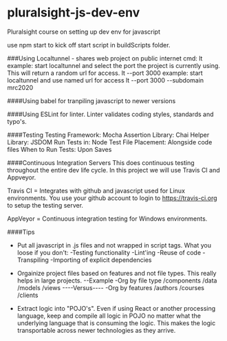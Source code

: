 # pluralsight-js-dev-env
Pluralsight course on setting up dev env for javascript

use npm start to kick off start script in buildScripts folder.

###Using Localtunnel - shares web project on public internet
cmd:  lt
example:  start localtunnel and select the port the project is currently using.  This will return a random url for access.
lt --port 3000
example:  start localtunnel and use named url for access
lt --port 3000 --subdomain mrc2020

####Using babel for tranpiling javascript to newer versions

####Using ESLint for linter.  Linter validates coding styles, standards and typo's.

####Testing
Testing Framework:    Mocha
Assertion Library:    Chai
Helper Library:       JSDOM
Run Tests in:         Node
Test File Placement:  Alongside code files
When to Run Tests:    Upon Saves

####Continuous Integration Servers
This does continuous testing throughout the entire dev life cycle.
In this project we will use Travis CI and Appveyor.

Travis CI = Integrates with github and javascript used for Linux environments.  You use your github account to login to https://travis-ci.org to setup the testing server.

AppVeyor = Continuous integration testing for Windows environments.

####Tips
* Put all javascript in .js files and not wrapped in script tags. What you loose if you don't:
-Testing functionality
-Lint'ing
-Reuse of code
-Transpiling
-Importing of explicit dependencies

* Orgainize project files based on features and not file types.  This really helps in large projects.
--Example
-Org by file type
/components
/data
/models
/views
----Versus----
-Org by features
/authors
/courses
/clients

* Extract logic into "POJO's".  Even if using React or another processing language, keep and compile all logic in POJO no matter what the underlying language that is consuming the logic.  This makes the logic transportable across newer technologies as they arrive.











